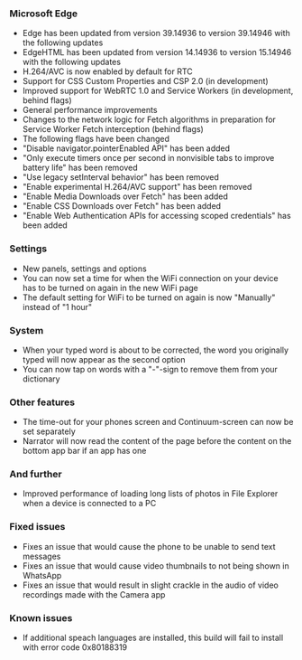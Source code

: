 ### Microsoft Edge
- Edge has been updated from version 39.14936 to version 39.14946 with the following updates
- EdgeHTML has been updated from version 14.14936 to version 15.14946 with the following updates
 - H.264/AVC is now enabled by default for RTC
 - Support for CSS Custom Properties and CSP 2.0 (in development)
 - Improved support for WebRTC 1.0 and Service Workers (in development, behind flags)
 - General performance improvements
 - Changes to the network logic for Fetch algorithms in preparation for Service Worker Fetch interception (behind flags)
- The following flags have been changed
 - "Disable navigator.pointerEnabled API" has been added
 - "Only execute timers once per second in nonvisible tabs to improve battery life" has been removed
 - "Use legacy setInterval behavior" has been removed
 - "Enable experimental H.264/AVC support" has been removed
 - "Enable Media Downloads over Fetch" has been added
 - "Enable CSS Downloads over Fetch" has been added
 - "Enable Web Authentication APIs for accessing scoped credentials" has been added

### Settings
- New panels, settings and options
 - You can now set a time for when the WiFi connection on your device has to be turned on again in the new WiFi page
 - The default setting for WiFi to be turned on again is now "Manually" instead of "1 hour"

### System
- When your typed word is about to be corrected, the word you originally typed will now appear as the second option
- You can now tap on words with a "-"-sign to remove them from your dictionary

### Other features
- The time-out for your phones screen and Continuum-screen can now be set separately
- Narrator will now read the content of the page before the content on the bottom app bar if an app has one

### And further
- Improved performance of loading long lists of photos in File Explorer when a device is connected to a PC

### Fixed issues
- Fixes an issue that would cause the phone to be unable to send text messages
- Fixes an issue that would cause video thumbnails to not being shown in WhatsApp
- Fixes an issue that would result in slight crackle in the audio of video recordings made with the Camera app

### Known issues
- If additional speach languages are installed, this build will fail to install with error code 0x80188319 